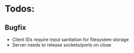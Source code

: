 # Todos:



## Bugfix

- Client IDs require input sanitation for filesystem storage
- Server needs to release sockets/ports on close
